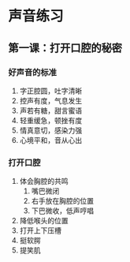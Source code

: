# 声音练习

## 第一课：打开口腔的秘密

### 好声音的标准

1. 字正腔圆，吐字清晰
2. 控声有度，气息发生
3. 声若有糖，甜言蜜语
4. 轻重缓急，顿挫有度
5. 情真意切，感染力强
6. 心境平和，音从心出

### 打开口腔

1. 体会胸腔的共鸣
   1. 嘴巴微闭
   2. 右手放在胸腔的位置
   3. 下巴微收，低声哼唱
2. 降低喉头的位置
3. 打开上下压槽
4. 挺软腭
5. 提笑肌